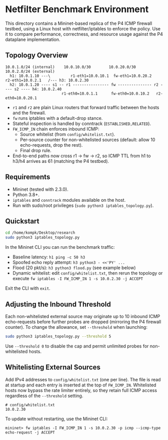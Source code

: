 # Netfilter Benchmark Environment

This directory contains a Mininet-based replica of the P4 ICMP firewall testbed, using a Linux host with netfilter/iptables to enforce the policy. Use it to compare performance, correctness, and resource usage against the P4 dataplane implementation.

## Topology Overview

```
10.0.1.0/24 (internal)    10.0.10.0/30        10.0.20.0/30    10.0.2.0/24 (external)
  h1: 10.0.1.10 ---\         r1-eth1=10.0.10.1  fw-eth1=10.0.20.2   r2-eth1=10.0.2.1   /--- h3: 10.0.2.30
  h2: 10.0.1.20 ---- s1 -- r1 ---------------- fw --------------- r2 ---- s2 ---- h4: 10.0.2.40
                         r1-eth0=10.0.1.1      fw-eth0=10.0.10.2   r2-eth0=10.0.20.1
```

- `r1` and `r2` are plain Linux routers that forward traffic between the hosts and the firewall.
- `fw` runs iptables with a default-drop stance.
- Stateful inspection is handled by conntrack (`ESTABLISHED,RELATED`).
- `FW_ICMP_IN` chain enforces inbound ICMP:
  - Source whitelist (from `config/whitelist.txt`).
  - Per-source counter for non-whitelisted sources (default: allow 10 echo-requests, drop the rest).
  - Final drop rule.
- End-to-end paths now cross r1 → fw → r2, so ICMP TTL from h1 to h3/h4 arrives as 61 (matching the P4 testbed).

## Requirements

- Mininet (tested with 2.3.0).
- Python 3.8+.
- `iptables` and `conntrack` modules available on the host.
- Run with sudo/root privileges (`sudo python3 iptables_topology.py`).

## Quickstart

```bash
cd /home/kompk/Desktop/research
sudo python3 iptables_topology.py
```

In the Mininet CLI you can run the benchmark traffic:

- Baseline latency: `h1 ping -c 50 h3`
- Spoofed echo reply attempt: `h3 python3 - <<'PY' ...`
- Flood (20 pkt/s): `h3 python3 flood.py` (see example below)
- Dynamic whitelist: edit `config/whitelist.txt`, then rerun the topology or execute `fw iptables -I FW_ICMP_IN 1 -s 10.0.2.30 -j ACCEPT`

Exit the CLI with `exit`.

## Adjusting the Inbound Threshold

Each non-whitelisted external source may originate up to 10 inbound ICMP echo-requests before further probes are dropped (mirroring the P4 firewall counter). To change the allowance, set `--threshold` when launching:

```bash
sudo python3 iptables_topology.py --threshold 5
```

Use `--threshold 0` to disable the cap and permit unlimited probes for non-whitelisted hosts.

## Whitelisting External Sources

Add IPv4 addresses to `config/whitelist.txt` (one per line). The file is read at startup and each entry is inserted at the top of `FW_ICMP_IN`. Whitelisted hosts now bypass the rate limiter entirely, so they retain full ICMP access regardless of the `--threshold` setting.

```
# config/whitelist.txt
10.0.2.30
```

To update without restarting, use the Mininet CLI:

```
mininet> fw iptables -I FW_ICMP_IN 1 -s 10.0.2.30 -p icmp --icmp-type echo-request -j ACCEPT
```

